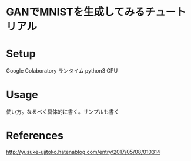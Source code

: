# GANでMNISTを生成してみるチュートリアル

# Setup
Google Colaboratory
ランタイム python3 GPU

# Usage
使い方。なるべく具体的に書く。サンプルも書く

# References
http://yusuke-ujitoko.hatenablog.com/entry/2017/05/08/010314
